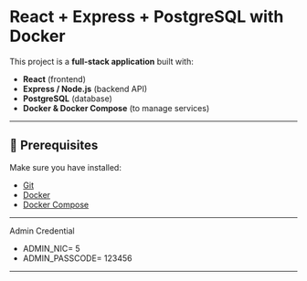 # React + Express + PostgreSQL with Docker

This project is a **full-stack application** built with:

- **React** (frontend)
- **Express / Node.js** (backend API)
- **PostgreSQL** (database)
- **Docker & Docker Compose** (to manage services)

---

## 🚀 Prerequisites

Make sure you have installed:

- [Git](https://git-scm.com/downloads)
- [Docker](https://www.docker.com/get-started)
- [Docker Compose](https://docs.docker.com/compose/)

---

Admin Credential

- ADMIN_NIC=        5
- ADMIN_PASSCODE=   123456

---



